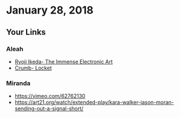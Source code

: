 # January 28, 2018

## Your Links

### Aleah

- [Ryoji Ikeda- The Immense Electronic Art](https://www.youtube.com/watch?v=5y7WZk_IVqI)
- [Crumb- Locket](https://www.youtube.com/watch?v=BqnG_Ei35JE)

### Miranda

- https://vimeo.com/62762130
- https://art21.org/watch/extended-play/kara-walker-jason-moran-sending-out-a-signal-short/
